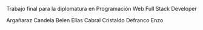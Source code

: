 Trabajo final para la diplomatura en Programación Web Full Stack Developer

Argañaraz Candela Belen
Elías Cabral Cristaldo
Defranco Enzo